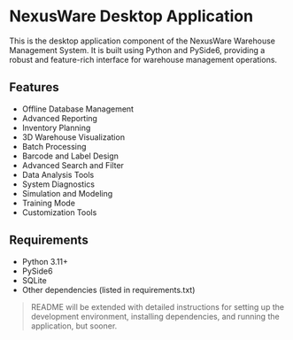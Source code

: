 # NexusWare Desktop Application

This is the desktop application component of the NexusWare Warehouse Management System. It is built using Python and PySide6, providing a robust and feature-rich interface for warehouse management operations.

## Features

- Offline Database Management
- Advanced Reporting
- Inventory Planning
- 3D Warehouse Visualization
- Batch Processing
- Barcode and Label Design
- Advanced Search and Filter
- Data Analysis Tools
- System Diagnostics
- Simulation and Modeling
- Training Mode
- Customization Tools

## Requirements

- Python 3.11+
- PySide6
- SQLite
- Other dependencies (listed in requirements.txt)

> README will be extended with detailed instructions for setting up the development environment, 
> installing dependencies, and running the application, but sooner.